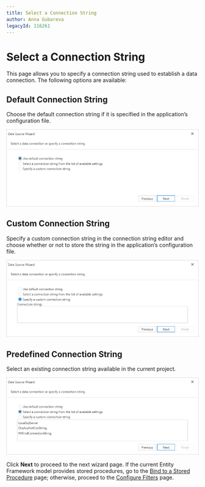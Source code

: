 ```yaml
---
title: Select a Connection String
author: Anna Gubareva
legacyId: 116261
---
```

# Select a Connection String

This page allows you to specify a connection string used to establish a data connection. The following options are available:

## Default Connection String

Choose the default connection string if it is specified in the application’s configuration file.

![EF default connection string](../../../../../../images/ef-default-connection-string.png)

## Custom Connection String

Specify a custom connection string in the connection string editor and choose whether or not to store the string in the application’s configuration file.

![WpfReportWizard_EF_SpecifyConnectionString](../../../../../../images/img122129.png)

## Predefined Connection String

Select an existing connection string available in the current project.

![WpfReportWizard_EF_SelectConnectionString](../../../../../../images/img122128.png)

Click **Next** to proceed to the next wizard page. If the current Entity Framework model provides stored procedures, go to the [Bind to a Stored Procedure](bind-to-a-stored-procedure.md) page; otherwise, proceed to the [Configure Filters](configure-filters.md) page.